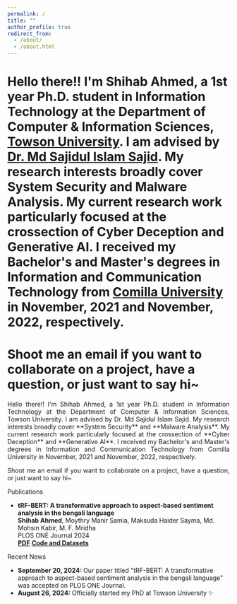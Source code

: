 ```yaml
---
permalink: /
title: ""
author_profile: true
redirect_from: 
  - /about/
  - /about.html
---
```

<head>
<link href="https://cdn.jsdelivr.net/npm/bootstrap@5.0.2/dist/css/bootstrap.min.css" rel="stylesheet" integrity="sha384-EVSTQN3/azprG1Anm3QDgpJLIm9Nao0Yz1ztcQTwFspd3yD65VohhpuuCOmLASjC" crossorigin="anonymous">
</head>

# Hello there!! I'm Shihab Ahmed, a 1st year Ph.D. student in Information Technology at the Department of Computer & Information Sciences, [Towson University](https://www.towson.edu/fcsm/departments/computerinfosci/). I am advised by [Dr. Md Sajidul Islam Sajid](https://sajid36.github.io/). My research interests broadly cover **System Security** and **Malware Analysis**. My current research work particularly focused at the crossection of **Cyber Deception** and **Generative AI**. I received my Bachelor's and Master's degrees in Information and Communication Technology from [Comilla University](http://cou.ac.bd/dpict/department-details) in November, 2021 and November, 2022, respectively. 

# Shoot me an email if you want to collaborate on a project, have a question, or just want to say hi~

<div style="text-align:justify;">
<p>Hello there!! I'm Shihab Ahmed, a 1st year Ph.D. student in Information Technology at the Department of Computer & Information Sciences, <a href="https://www.towson.edu/fcsm/departments/computerinfosci/" style="text-decoration:none">Towson University</a>. I am advised by <a href="https://sajid36.github.io/" style="text-decoration:none">Dr. Md Sajidul Islam Sajid</a>. My research interests broadly cover **System Security** and **Malware Analysis**. My current research work particularly focused at the crossection of **Cyber Deception** and **Generative AI**. I received my Bachelor's and Master's degrees in Information and Communication Technology from <a href="http://cou.ac.bd/dpict/department-details" style="text-decoration:none">Comilla University</a> in November, 2021 and November, 2022, respectively.</p>

<p>Shoot me an email if you want to collaborate on a project, have a question, or just want to say hi~</p>
</div>

<div class="card">
  <div class="card-header">
    Publications
  </div>
  <div class="card-body">
    <ul>
        <li>
            <strong> tRF-BERT: A transformative approach to aspect-based sentiment analysis in the bengali language</strong><br>
            <b>Shihab Ahmed</b>, Moythry Manir Samia, Maksuda Haider Sayma, Md. Mohsin Kabir, M. F. Mridha<br>
            PLOS ONE Journal 2024<br>
            <a href="https://journals.plos.org/plosone/article?id=10.1371/journal.pone.0308050" class="btn-sm btn-success text-decoration-none"><strong>PDF</strong></a>
            <a href="#" class="btn-sm btn-danger text-decoration-none"><strong>Code and Datasets</strong></a>
        </li>
    </ul>
  </div>
</div>

<div class="mt-3 card">
  <div class="card-header">
    Recent News
  </div>
  <div class="card-body">
    <ul>
      <li>
        <span><strong>September 20, 2024: </strong></span> Our paper titled "tRF-BERT: A transformative approach to aspect-based sentiment analysis in the bengali language" was accepted on PLOS ONE Journal.
      </li>
      <li>
        <span><strong>August 26, 2024: </strong></span> Officially started my PhD at Towson University ✨
      </li>
    </ul>
  </div>
</div>
